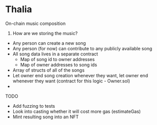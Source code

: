 # Thalia

On-chain music composition

1. How are we storing the music?

-   Any person can create a new song
-   Any person (for now) can contribute to any publicly available song
-   All song data lives in a separate contract
    -   Map of song id to owner addresses
    -   Map of owner addresses to song ids
-   Array of structs of all of the songs
-   Let owner end song creation whenever they want, let owner end whenever they want
    (contract for this logic - Owner.sol)
-

TODO

-   Add fuzzing to tests
-   Look into casting whether it will cost more gas (estimateGas)
-   Mint resulting song into an NFT
